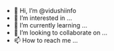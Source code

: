 - 👋 Hi, I’m @vidushiinfo
- 👀 I’m interested in ...
- 🌱 I’m currently learning ...
- 💞️ I’m looking to collaborate on ...
- 📫 How to reach me ...

<!---
vidushiinfo/vidushiinfo is a ✨ special ✨ repository because its `README.md` (this file) appears on your GitHub profile.
You can click the Preview link to take a look at your changes.
--->
